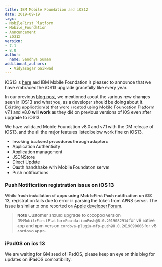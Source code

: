 ```yaml
---
title: IBM Mobile Foundation and iOS12
date: 2019-09-19
tags:
- MobileFirst_Platform
- Mobile_Foundation
- Announcement
- iOS13
version:
- 7.1
- 8.0
author:
  name: Sandhya Suman
additional_authors:  
  - Vidyasagar Gaikwad
---
```


iOS13 is [here](https://developer.apple.com/download/) and IBM Mobile Foundation is pleased to announce that we have embraced the iOS13 upgrade gracefully like every year.

In our previous [blog post]({{site.baseurl}}/blog/2019/09/09/mfp-support-for-ios13/), we mentioned about the various new changes seen in iOS13 and what you, as a developer should be doing about it.
Existing application(s) that were created using Mobile Foundation Platform v7.1 and v8.0 **will work** as they did on previous versions of iOS even after upgrade to iOS13.

We have validated Mobile Foundation v8.0 and v7.1 with the GM release of iOS13, and the all the major features listed below work fine on iOS13.

* Invoking backend procedures through adapters
* Application Authenticity
* Application management
* JSONStore
* Direct Update
* Oauth handshake with Mobile Foundation server
* Push notifications

### Push Notification registration issue on iOS 13

While fresh installation of apps using MobileFirst Push notification on iOS 13, registration fails due to error in parsing the token from APNS server. The issue is similar to one reported on [Apple developer Forum](https://forums.developer.apple.com/thread/117545).

>**Note** Customer should upgrade to cocopod version `IBMMobileFirstPlatformFoundationPush@8.0.2019082914` for v8 native app and npm version `cordova-plugin-mfp-push@8.0.2019090606` for v8 cordova apps.


### iPadOS on ios 13
We are waiting for GM seed of iPadOS, please keep an eye on this blog for updates on iPadOS compatibility. 
